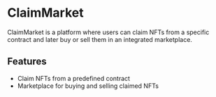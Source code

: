 # ClaimMarket

ClaimMarket is a platform where users can claim NFTs from a specific contract and later buy or sell them in an integrated marketplace.

## Features
- Claim NFTs from a predefined contract
- Marketplace for buying and selling claimed NFTs
